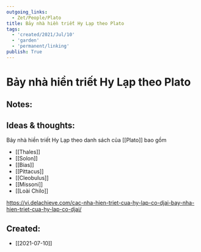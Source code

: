 ```yaml
---
outgoing_links:
  - Zet/People/Plato
title: Bảy nhà hiền triết Hy Lạp theo Plato
tags:
  - 'created/2021/Jul/10'
  - 'garden'
  - 'permanent/linking'
publish: True
---
```

# Bảy nhà hiền triết Hy Lạp theo Plato

## Notes:

## Ideas & thoughts:
Bảy nhà hiền triết Hy Lạp theo danh sách của [[Plato]] bao gồm

- [[Thales]]
- [[Solon]]
- [[Bias]]
- [[Pittacus]]
- [[Cleobulus]]
- [[Missoni]]
- [[Loài Chilo]]

https://vi.delachieve.com/cac-nha-hien-triet-cua-hy-lap-co-djai-bay-nha-hien-triet-cua-hy-lap-co-djai/

## Created:
- [[2021-07-10]]
